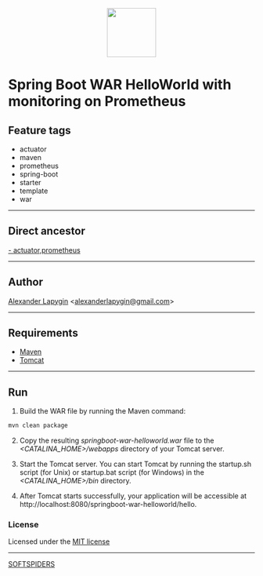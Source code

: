 <div align="center">
    <a href="https://github.com/softspiders/softspiders">
      <img src="https://avatars.githubusercontent.com/u/47006425?v=4"width="100" height="100"/>
    </a>
</div> 

# Spring Boot WAR HelloWorld with monitoring on Prometheus


## Feature tags

- actuator
- maven
- prometheus
- spring-boot
- starter
- template
- war

---

## Direct ancestor

[- actuator,prometheus](https://github.com/AlexanderLapygin/springboot-war-helloworld#readme)

---

## Author

[Alexander Lapygin](https://github.com/AlexanderLapygin) <<alexanderlapygin@gmail.com>>

---

## Requirements

- [Maven](https://maven.apache.org/)
- [Tomcat](https://tomcat.apache.org/download-80.cgi)

---

## Run

1) Build the WAR file by running the Maven command:

```sh
mvn clean package
```
2) Copy the resulting *springboot-war-helloworld.war* file to the *<CATALINA_HOME>/webapps* directory of your Tomcat server.

3) Start the Tomcat server. You can start Tomcat by running the startup.sh script (for Unix) or startup.bat script (for Windows) in the *<CATALINA_HOME>/bin* directory.

4) After Tomcat starts successfully, your application will be accessible at http://localhost:8080/springboot-war-helloworld/hello.

### License

Licensed under the [MIT license](./LICENSE)

---

[SOFTSPIDERS](https://github.com/softspiders/softspiders)
